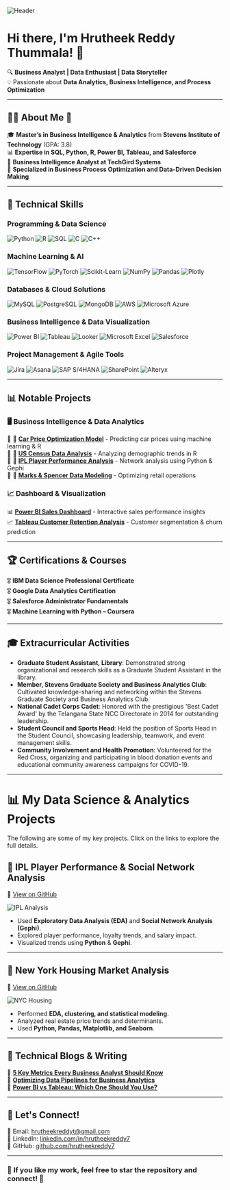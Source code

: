 <!-- Add a banner image if available -->
![Header](https://github.com/hrutheekreddy7/hrutheekreddy7/blob/main/banner.gif)

# Hi there, I'm Hrutheek Reddy Thummala! 👋  

🔍 **Business Analyst | Data Enthusiast | Data Storyteller**  
💡 Passionate about **Data Analytics, Business Intelligence, and Process Optimization**  

---

## 👨‍🎓 **About Me** 🎒  
🎓 **Master’s in Business Intelligence & Analytics** from **Stevens Institute of Technology** (GPA: 3.8)  
📊 **Expertise in SQL, Python, R, Power BI, Tableau, and Salesforce**  
💼 **Business Intelligence Analyst at TechGird Systems**  
🚀 **Specialized in Business Process Optimization and Data-Driven Decision Making**  

---

## 🚀 Technical Skills

### **Programming & Data Science**  
![Python](https://img.shields.io/badge/-Python-3776AB?style=for-the-badge&logo=python&logoColor=white)
![R](https://img.shields.io/badge/-R-276DC3?style=for-the-badge&logo=r&logoColor=white)
![SQL](https://img.shields.io/badge/-SQL-CC2927?style=for-the-badge&logo=database&logoColor=white)
![C](https://img.shields.io/badge/-C-00599C?style=for-the-badge&logo=c&logoColor=white)
![C++](https://img.shields.io/badge/-C++-00599C?style=for-the-badge&logo=c%2B%2B&logoColor=white)

### **Machine Learning & AI**  
![TensorFlow](https://img.shields.io/badge/-TensorFlow-FF6F00?style=for-the-badge&logo=tensorflow&logoColor=white)
![PyTorch](https://img.shields.io/badge/-PyTorch-EE4C2C?style=for-the-badge&logo=pytorch&logoColor=white)
![Scikit-Learn](https://img.shields.io/badge/-Scikit%20Learn-F7931E?style=for-the-badge&logo=scikit-learn&logoColor=white)
![NumPy](https://img.shields.io/badge/-NumPy-013243?style=for-the-badge&logo=numpy&logoColor=white)
![Pandas](https://img.shields.io/badge/-Pandas-150458?style=for-the-badge&logo=pandas&logoColor=white)
![Plotly](https://img.shields.io/badge/-Plotly-3F4F75?style=for-the-badge&logo=plotly&logoColor=white)

### **Databases & Cloud Solutions**  
![MySQL](https://img.shields.io/badge/-MySQL-4479A1?style=for-the-badge&logo=mysql&logoColor=white)
![PostgreSQL](https://img.shields.io/badge/-PostgreSQL-336791?style=for-the-badge&logo=postgresql&logoColor=white)
![MongoDB](https://img.shields.io/badge/-MongoDB-47A248?style=for-the-badge&logo=mongodb&logoColor=white)
![AWS](https://img.shields.io/badge/-AWS-232F3E?style=for-the-badge&logo=amazon-aws&logoColor=white)
![Microsoft Azure](https://img.shields.io/badge/-Azure-0078D4?style=for-the-badge&logo=microsoft-azure&logoColor=white)

### **Business Intelligence & Data Visualization**  
![Power BI](https://img.shields.io/badge/-Power%20BI-F2C811?style=for-the-badge&logo=power-bi&logoColor=black)
![Tableau](https://img.shields.io/badge/-Tableau-E97627?style=for-the-badge&logo=tableau&logoColor=white)
![Looker](https://img.shields.io/badge/-Looker-4285F4?style=for-the-badge&logo=looker&logoColor=white)
![Microsoft Excel](https://img.shields.io/badge/-Excel-217346?style=for-the-badge&logo=microsoft-excel&logoColor=white)
![Salesforce](https://img.shields.io/badge/-Salesforce-00A1E0?style=for-the-badge&logo=salesforce&logoColor=white)

### **Project Management & Agile Tools**  
![Jira](https://img.shields.io/badge/-Jira-0052CC?style=for-the-badge&logo=jira&logoColor=white)
![Asana](https://img.shields.io/badge/-Asana-273347?style=for-the-badge&logo=asana&logoColor=white)
![SAP S/4HANA](https://img.shields.io/badge/-SAP%20S/4HANA-0FAAFF?style=for-the-badge&logo=sap&logoColor=white)
![SharePoint](https://img.shields.io/badge/-SharePoint-0078D4?style=for-the-badge&logo=microsoft-sharepoint&logoColor=white)
![Alteryx](https://img.shields.io/badge/-Alteryx-0052CC?style=for-the-badge&logo=alteryx&logoColor=white)

---

## 📊 **Notable Projects**  
### 🖥 **Business Intelligence & Data Analytics**  
🔹 🚗 **[Car Price Optimization Model](#)** - Predicting car prices using machine learning & R  
🔹 🏡 **[US Census Data Analysis](#)** - Analyzing demographic trends in R  
🔹 🏏 **[IPL Player Performance Analysis](#)** - Network analysis using Python & Gephi  
🔹 🏬 **[Marks & Spencer Data Modeling](#)** - Optimizing retail operations  

### 📈 **Dashboard & Visualization**  
📊 **[Power BI Sales Dashboard](#)** - Interactive sales performance insights  
📈 **[Tableau Customer Retention Analysis](#)** - Customer segmentation & churn prediction  

---

## 🏆 **Certifications & Courses**  
🎖 **IBM Data Science Professional Certificate**  
🎖 **Google Data Analytics Certification**  
🎖 **Salesforce Administrator Fundamentals**  
🎖 **Machine Learning with Python – Coursera**  

---

## 🎓 Extracurricular Activities
- **Graduate Student Assistant, Library**: Demonstrated strong organizational and research skills as a Graduate Student Assistant in the library.
- **Member, Stevens Graduate Society and Business Analytics Club**: Cultivated knowledge-sharing and networking within the Stevens Graduate Society and Business Analytics Club.
- **National Cadet Corps Cadet**: Honored with the prestigious 'Best Cadet Award' by the Telangana State NCC Directorate in 2014 for outstanding leadership.
- **Student Council and Sports Head**: Held the position of Sports Head in the Student Council, showcasing leadership, teamwork, and event management skills.
- **Community Involvement and Health Promotion**: Volunteered for the Red Cross, organizing and participating in blood donation events and educational community awareness campaigns for COVID-19.

---

# 📊 My Data Science & Analytics Projects

The following are some of my key projects. Click on the links to explore the full details.

## 🏏 IPL Player Performance & Social Network Analysis
🔗 [View on GitHub](https://github.com/yourusername/IPL_Player_Performance_And_Social_Network_Analysis)

![IPL Analysis](https://your-image-url.com/image1.png)

- Used **Exploratory Data Analysis (EDA)** and **Social Network Analysis (Gephi)**.
- Explored player performance, loyalty trends, and salary impact.
- Visualized trends using **Python** & **Gephi**.

---

## 🏡 New York Housing Market Analysis
🔗 [View on GitHub](https://github.com/yourusername/Newyork_housing_market_EDA)

![NYC Housing](https://your-image-url.com/image2.png)

- Performed **EDA, clustering, and statistical modeling**.
- Analyzed real estate price trends and determinants.
- Used **Python, Pandas, Matplotlib, and Seaborn**.

---

## 📝 **Technical Blogs & Writing**  
📝 **[5 Key Metrics Every Business Analyst Should Know](#)**  
📝 **[Optimizing Data Pipelines for Business Analytics](#)**  
📝 **[Power BI vs Tableau: Which One Should You Use?](#)**  

---

## 🔗 **Let's Connect!**  
📧 Email: [hrutheekreddyt@gmail.com](mailto:hrutheekreddyt@gmail.com)  
💼 LinkedIn: [linkedin.com/in/hrutheekreddy7](https://www.linkedin.com/in/hrutheekreddy7/)  
🚀 GitHub: [github.com/hrutheekreddy7](https://github.com/hrutheekreddy7)  

---

### 🌟 **If you like my work, feel free to star the repository and connect!** 🌟  

